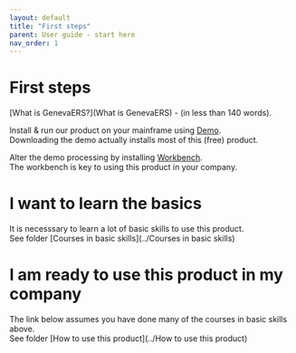 ```yaml
---
layout: default
title: "First steps"
parent: User guide - start here
nav_order: 1
---
```


# First steps

[What is GenevaERS?](What is GenevaERS) - (in less than 140 words).  

Install & run our product on your mainframe using [Demo](https://genevaers.github.io/demo/).  
Downloading the demo actually installs most of this (free) product.  

Alter the demo processing by installing [Workbench](https://genevaers.github.io/wb/).  
The workbench is key to using this product in your company.  

# I want to learn the basics
It is necesssary to learn a lot of basic skills to use this product.  
See folder [Courses in basic skills](../Courses in basic skills)  

# I am ready to use this product in my company
The link below assumes you have done many of the courses in basic skills above.  
See folder [How to use this product](../How to use this product)  

